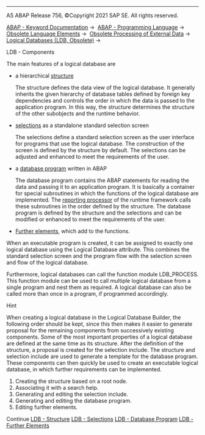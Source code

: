   

* * *

AS ABAP Release 756, ©Copyright 2021 SAP SE. All rights reserved.

[ABAP - Keyword Documentation](https://help.sap.com/doc/abapdocu_756_index_htm/7.56/en-US/abenabap.htm) →  [ABAP - Programming Language](https://help.sap.com/doc/abapdocu_756_index_htm/7.56/en-US/abenabap_reference.htm) →  [Obsolete Language Elements](https://help.sap.com/doc/abapdocu_756_index_htm/7.56/en-US/abenabap_obsolete.htm) →  [Obsolete Processing of External Data](https://help.sap.com/doc/abapdocu_756_index_htm/7.56/en-US/abendata_storage_obsolete.htm) →  [Logical Databases (LDB, Obsolete)](https://help.sap.com/doc/abapdocu_756_index_htm/7.56/en-US/abenldb.htm) → 

LDB - Components

The main features of a logical database are

-   a hierarchical [structure](https://help.sap.com/doc/abapdocu_756_index_htm/7.56/en-US/abenldb_structure.htm)
    
    The structure defines the data view of the logical database. It generally inherits the given hierarchy of database tables defined by foreign key dependencies and controls the order in which the data is passed to the application program. In this way, the structure determines the structure of the other subobjects and the runtime behavior.
    
-   [selections](https://help.sap.com/doc/abapdocu_756_index_htm/7.56/en-US/abenldb_selections.htm) as a standalone standard selection screen
    
    The selections define a standard selection screen as the user interface for programs that use the logical database. The construction of the screen is defined by the structure by default. The selections can be adjusted and enhanced to meet the requirements of the user.
    
-   a [database program](https://help.sap.com/doc/abapdocu_756_index_htm/7.56/en-US/abenldb_program.htm) written in ABAP
    
    The database program contains the ABAP statements for reading the data and passing it to an application program. It is basically a container for special subroutines in which the functions of the logical database are implemented. The [reporting processor](https://help.sap.com/doc/abapdocu_756_index_htm/7.56/en-US/abenreporting_process.htm) of the runtime framework calls these subroutines in the order defined by the structure. The database program is defined by the structure and the selections and can be modified or enhanced to meet the requirements of the user.
    
-   [Further elements](https://help.sap.com/doc/abapdocu_756_index_htm/7.56/en-US/abenldb_others.htm), which add to the functions.

When an executable program is created, it can be assigned to exactly one logical database using the Logical Database attribute. This combines the standard selection screen and the program flow with the selection screen and flow of the logical database.

Furthermore, logical databases can call the function module LDB\_PROCESS. This function module can be used to call multiple logical database from a single program and nest them as required. A logical database can also be called more than once in a program, if programmed accordingly.

Hint

When creating a logical database in the Logical Database Builder, the following order should be kept, since this then makes it easier to generate proposal for the remaining components from successively existing components. Some of the most important properties of a logical database are defined at the same time as its structure. After the definition of the structure, a proposal is created for the selection include. The structure and selection include are used to generate a template for the database program. These components can then quickly be used to create an executable logical database, in which further requirements can be implemented.

1.  Creating the structure based on a root node.
2.  Associating it with a search help.
3.  Generating and editing the selection include.
4.  Generating and editing the database program.
5.  Editing further elements.

Continue
[LDB - Structure](https://help.sap.com/doc/abapdocu_756_index_htm/7.56/en-US/abenldb_structure.htm)
[LDB - Selections](https://help.sap.com/doc/abapdocu_756_index_htm/7.56/en-US/abenldb_selections.htm)
[LDB - Database Program](https://help.sap.com/doc/abapdocu_756_index_htm/7.56/en-US/abenldb_program.htm)
[LDB - Further Elements](https://help.sap.com/doc/abapdocu_756_index_htm/7.56/en-US/abenldb_others.htm)